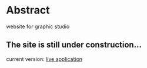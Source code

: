 # Abstract
website for graphic studio

## The site is still under construction...

current version:  [live application](https://abstract-a5553.firebaseapp.com)
